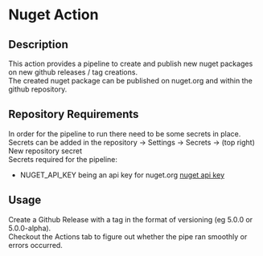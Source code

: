 # Nuget Action

## Description
This action provides a pipeline to create and publish new nuget packages on new github releases / tag creations.  
The created nuget package can be published on nuget.org and within the github repository.

## Repository Requirements
In order for the pipeline to run there need to be some secrets in place.  
Secrets can be added in the repository -> Settings -> Secrets -> (top right) New repository secret  
Secrets required for the pipeline:  
- NUGET_API_KEY being an api key for nuget.org [nuget api key](https://www.nuget.org/account/apikeys)

## Usage
Create a Github Release with a tag in the format of versioning (eg 5.0.0 or 5.0.0-alpha).  
Checkout the Actions tab to figure out whether the pipe ran smoothly or errors occurred.  
